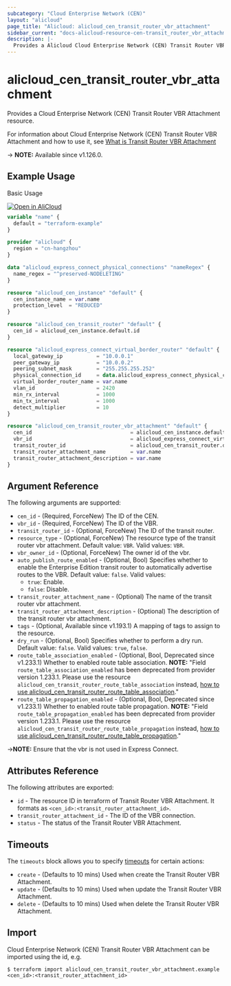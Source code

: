 ```yaml
---
subcategory: "Cloud Enterprise Network (CEN)"
layout: "alicloud"
page_title: "Alicloud: alicloud_cen_transit_router_vbr_attachment"
sidebar_current: "docs-alicloud-resource-cen-transit_router_vbr_attachment"
description: |-
  Provides a Alicloud Cloud Enterprise Network (CEN) Transit Router VBR Attachment resource.
---
```


# alicloud_cen_transit_router_vbr_attachment

Provides a Cloud Enterprise Network (CEN) Transit Router VBR Attachment resource.

For information about Cloud Enterprise Network (CEN) Transit Router VBR Attachment and how to use it, see [What is Transit Router VBR Attachment](https://www.alibabacloud.com/help/en/cen/developer-reference/api-cbn-2017-09-12-createtransitroutervbrattachment)

-> **NOTE:** Available since v1.126.0.

## Example Usage

Basic Usage

<div style="display: block;margin-bottom: 40px;"><div class="oics-button" style="float: right;position: absolute;margin-bottom: 10px;">
  <a href="https://api.aliyun.com/api-tools/terraform?resource=alicloud_cen_transit_router_vbr_attachment&exampleId=fc3ca90f-f065-32bc-e8a8-5a9035708f2fb1628f56&activeTab=example&spm=docs.r.cen_transit_router_vbr_attachment.0.fc3ca90ff0&intl_lang=EN_US" target="_blank">
    <img alt="Open in AliCloud" src="https://img.alicdn.com/imgextra/i1/O1CN01hjjqXv1uYUlY56FyX_!!6000000006049-55-tps-254-36.svg" style="max-height: 44px; max-width: 100%;">
  </a>
</div></div>

```terraform
variable "name" {
  default = "terraform-example"
}

provider "alicloud" {
  region = "cn-hangzhou"
}

data "alicloud_express_connect_physical_connections" "nameRegex" {
  name_regex = "^preserved-NODELETING"
}

resource "alicloud_cen_instance" "default" {
  cen_instance_name = var.name
  protection_level  = "REDUCED"
}

resource "alicloud_cen_transit_router" "default" {
  cen_id = alicloud_cen_instance.default.id
}

resource "alicloud_express_connect_virtual_border_router" "default" {
  local_gateway_ip           = "10.0.0.1"
  peer_gateway_ip            = "10.0.0.2"
  peering_subnet_mask        = "255.255.255.252"
  physical_connection_id     = data.alicloud_express_connect_physical_connections.nameRegex.connections.0.id
  virtual_border_router_name = var.name
  vlan_id                    = 2420
  min_rx_interval            = 1000
  min_tx_interval            = 1000
  detect_multiplier          = 10
}

resource "alicloud_cen_transit_router_vbr_attachment" "default" {
  cen_id                                = alicloud_cen_instance.default.id
  vbr_id                                = alicloud_express_connect_virtual_border_router.default.id
  transit_router_id                     = alicloud_cen_transit_router.default.transit_router_id
  transit_router_attachment_name        = var.name
  transit_router_attachment_description = var.name
}
```
## Argument Reference

The following arguments are supported:

* `cen_id` - (Required, ForceNew) The ID of the CEN.
* `vbr_id` - (Required, ForceNew) The ID of the VBR.
* `transit_router_id` - (Optional, ForceNew) The ID of the transit router.
* `resource_type` - (Optional, ForceNew) The resource type of the transit router vbr attachment. Default value: `VBR`. Valid values: `VBR`.
* `vbr_owner_id` - (Optional, ForceNew) The owner id of the vbr.
* `auto_publish_route_enabled` - (Optional, Bool) Specifies whether to enable the Enterprise Edition transit router to automatically advertise routes to the VBR. Default value: `false`. Valid values:
  - `true`: Enable.
  - `false`: Disable.
* `transit_router_attachment_name` - (Optional) The name of the transit router vbr attachment.
* `transit_router_attachment_description` - (Optional) The description of the transit router vbr attachment.
* `tags` - (Optional, Available since v1.193.1) A mapping of tags to assign to the resource.
* `dry_run` - (Optional, Bool) Specifies whether to perform a dry run. Default value: `false`. Valid values: `true`, `false`.
* `route_table_association_enabled` - (Optional, Bool, Deprecated since v1.233.1) Whether to enabled route table association. **NOTE:** "Field `route_table_association_enabled` has been deprecated from provider version 1.233.1. Please use the resource `alicloud_cen_transit_router_route_table_association` instead, [how to use alicloud_cen_transit_router_route_table_association](https://registry.terraform.io/providers/aliyun/alicloud/latest/docs/resources/cen_transit_router_route_table_association)."
* `route_table_propagation_enabled` - (Optional, Bool, Deprecated since v1.233.1) Whether to enabled route table propagation. **NOTE:** "Field `route_table_propagation_enabled` has been deprecated from provider version 1.233.1. Please use the resource `alicloud_cen_transit_router_route_table_propagation` instead, [how to use alicloud_cen_transit_router_route_table_propagation](https://registry.terraform.io/providers/aliyun/alicloud/latest/docs/resources/cen_transit_router_route_table_propagation)."

->**NOTE:** Ensure that the vbr is not used in Express Connect.

## Attributes Reference

The following attributes are exported:

* `id` - The resource ID in terraform of Transit Router VBR Attachment. It formats as `<cen_id>:<transit_router_attachment_id>`.
* `transit_router_attachment_id` - The ID of the VBR connection.
* `status` - The status of the Transit Router VBR Attachment.

## Timeouts

The `timeouts` block allows you to specify [timeouts](https://www.terraform.io/docs/configuration-0-11/resources.html#timeouts) for certain actions:

* `create` - (Defaults to 10 mins) Used when create the Transit Router VBR Attachment.
* `update` - (Defaults to 10 mins) Used when update the Transit Router VBR Attachment.
* `delete` - (Defaults to 10 mins) Used when delete the Transit Router VBR Attachment.

## Import

Cloud Enterprise Network (CEN) Transit Router VBR Attachment can be imported using the id, e.g.

```shell
$ terraform import alicloud_cen_transit_router_vbr_attachment.example <cen_id>:<transit_router_attachment_id>
```
